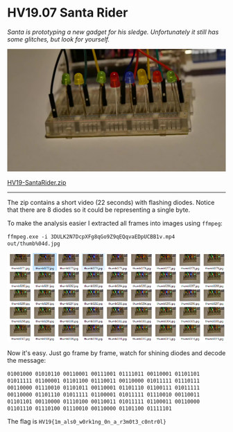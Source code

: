 # HV19.07 Santa Rider
_Santa is prototyping a new gadget for his sledge. Unfortunately it still has some glitches, but look for yourself._

![](thumb0001.jpg)

[HV19-SantaRider.zip](HV19-SantaRider.zip)

---

The zip contains a short video (22 seconds) with flashing diodes. Notice that there are
8 diodes so it could be representing a single byte.

To make the analysis easier I extracted all frames into images using `ffmpeg`:
```
ffmpeg.exe -i 3DULK2N7DcpXFg8qGo9Z9qEQqvaEDpUCBB1v.mp4 out/thumb%04d.jpg
```

![](frames.png)

Now it's easy. Just go frame by frame, watch for shining diodes and decode the message:
```
01001000 01010110 00110001 00111001 01111011 00110001 01101101 01011111 01100001 01101100 01110011 00110000 01011111 01110111 00110000 01110010 01101011 00110001 01101110 01100111 01011111 00110000 01101110 01011111 01100001 01011111 01110010 00110011 01101101 00110000 01110100 00110011 01011111 01100011 00110000 01101110 01110100 01110010 00110000 01101100 01111101
```

The flag is `HV19{1m_als0_w0rk1ng_0n_a_r3m0t3_c0ntr0l}`